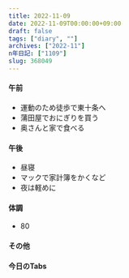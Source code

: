 ```yaml
---
title: 2022-11-09
date: 2022-11-09T00:00:00+09:00
draft: false
tags: ["diary", ""]
archives: ["2022-11"]
n年日記: ["1109"]
slug: 368049
---
```

#### 午前
- 運動のため徒歩で東十条へ
- 蒲田屋でおにぎりを買う
- 奥さんと家で食べる
#### 午後
- 昼寝
- マックで家計簿をかくなど
- 夜は軽めに
#### 体調
- 80
#### その他
#### 今日のTabs
